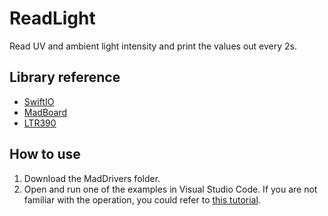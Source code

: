 # ReadLight

Read UV and ambient light intensity and print the values out every 2s.

## Library reference

* [SwiftIO](https://github.com/madmachineio/SwiftIO)
* [MadBoard](https://github.com/madmachineio/MadBoards)
* [LTR390](https://github.com/madmachineio/MadDrivers/tree/main/Sources/LTR390/LTR390.swift)


## How to use

1. Download the MadDrivers folder.
2. Open and run one of the examples in Visual Studio Code. If you are not familiar with the operation, you could refer to [this tutorial](https://docs.madmachine.io/overview/advanced/run-example).
 